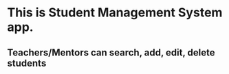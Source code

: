 # This is Student Management System app.
## Teachers/Mentors can search, add, edit, delete students
